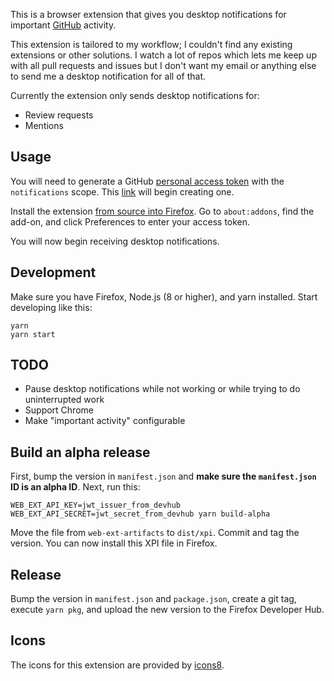This is a browser extension that gives you desktop notifications for important [GitHub](https://github.com/) activity.

This extension is tailored to my workflow; I couldn't find any existing extensions or other solutions.
I watch a lot of repos which lets me keep up with all pull requests and issues but I don't want my email or anything else to send me a desktop notification for all of that.

Currently the extension only sends desktop notifications for:

* Review requests
* Mentions

## Usage

You will need to generate a GitHub [personal access token](https://github.com/settings/tokens/new?scopes=notifications&description=Notifier%20for%20GitHub%20extension) with the `notifications` scope.
This [link](https://github.com/settings/tokens/new?scopes=notifications&description=GitHub%20Focus%20extension) will begin creating one.

Install the extension [from source into Firefox](https://developer.mozilla.org/en-US/docs/Mozilla/Add-ons/WebExtensions/Temporary_Installation_in_Firefox).
Go to `about:addons`, find the add-on, and click Preferences to enter your access token.

You will now begin receiving desktop notifications.

## Development

Make sure you have Firefox, Node.js (8 or higher), and yarn installed. Start developing like this:

```
yarn
yarn start
```

## TODO

* Pause desktop notifications while not working or while trying to do uninterrupted work
* Support Chrome
* Make "important activity" configurable

## Build an alpha release

First, bump the version in `manifest.json` and **make sure the `manifest.json` ID is an alpha ID**. Next, run this:

```
WEB_EXT_API_KEY=jwt_issuer_from_devhub WEB_EXT_API_SECRET=jwt_secret_from_devhub yarn build-alpha
```

Move the file from `web-ext-artifacts` to `dist/xpi`. Commit and tag the version. You can now install this XPI file in Firefox.

## Release

Bump the version in `manifest.json` and `package.json`, create a git tag, execute `yarn pkg`, and upload the new version to the Firefox Developer Hub.

## Icons

The icons for this extension are provided by [icons8](https://icons8.com/).
